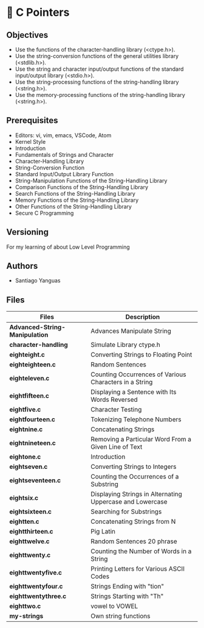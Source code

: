 # :book: C Pointers

## Objectives

- Use the functions of the character-handling library (<ctype.h>).
- Use the string-conversion functions of the general utilities library (<stdlib.h>).
- Use the string and character input/output functions of the standard input/output library (<stdio.h>).
- Use the string-processing functions of the string-handling library (<string.h>).
- Use the memory-processing functions of the string-handling library (<string.h>).

## Prerequisites

- Editors: vi, vim, emacs, VSCode, Atom
- Kernel Style
- Introduction
- Fundamentals of Strings and Character
- Character-Handling Library
- String-Conversion Function
- Standard Input/Output Library Function
- String-Manipulation Functions of the String-Handling Library
- Comparison Functions of the String-Handling Library
- Search Functions of the String-Handling Library
- Memory Functions of the String-Handling Library
- Other Functions of the String-Handling Library
- Secure C Programming

## Versioning

For my learning of about Low Level Programming

## Authors

- Santiago Yanguas

## Files

| Files                            | Description                                               |
| -------------------------------- | --------------------------------------------------------- |
| **Advanced-String-Manipulation** | Advances Manipulate String                                |
| **character-handling**           | Simulate Library ctype.h                                  |
| **eighteight.c**                 | Converting Strings to Floating Point                      |
| **eighteighteen.c**              | Random Sentences                                          |
| **eighteleven.c**                | Counting Occurrences of Various Characters in a String    |
| **eightfifteen.c**               | Displaying a Sentence with Its Words Reversed             |
| **eightfive.c**                  | Character Testing                                         |
| **eightfourteen.c**              | Tokenizing Telephone Numbers                              |
| **eightnine.c**                  | Concatenating Strings                                     |
| **eightnineteen.c**              | Removing a Particular Word From a Given Line of Text      |
| **eightone.c**                   | Introduction                                              |
| **eightseven.c**                 | Converting Strings to Integers                            |
| **eightseventeen.c**             | Counting the Occurrences of a Substring                   |
| **eightsix.c**                   | Displaying Strings in Alternating Uppercase and Lowercase |
| **eightsixteen.c**               | Searching for Substrings                                  |
| **eightten.c**                   | Concatenating Strings from N                              |
| **eightthirteen.c**              | Pig Latin                                                 |
| **eighttwelve.c**                | Random Sentences 20 phrase                                |
| **eighttwenty.c**                | Counting the Number of Words in a String                  |
| **eighttwentyfive.c**            | Printing Letters for Various ASCII Codes                  |
| **eighttwentyfour.c**            | Strings Ending with "tion"                                |
| **eighttwentythree.c**           | Strings Starting with "Th"                                |
| **eighttwo.c**                   | vowel to VOWEL                                            |
| **my-strings**                   | Own string functions                                      |

